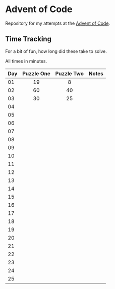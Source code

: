 # Advent of Code

Repository for my attempts at the [Advent of Code](https://adventofcode.com/).

## Time Tracking

For a bit of fun, how long did these take to solve.

All times in minutes.

| Day | Puzzle One | Puzzle Two | Notes |
|-----|:----------:|:----------:|-------|
| 01  |     19     |     8      |       |
| 02  |     60     |     40     |       |
| 03  |     30     |     25     |       |
| 04  |            |            |       |
| 05  |            |            |       |
| 06  |            |            |       |
| 07  |            |            |       |
| 08  |            |            |       |
| 09  |            |            |       |
| 10  |            |            |       |
| 11  |            |            |       |
| 12  |            |            |       |
| 13  |            |            |       |
| 14  |            |            |       |
| 15  |            |            |       |
| 16  |            |            |       |
| 17  |            |            |       |
| 18  |            |            |       |
| 19  |            |            |       |
| 20  |            |            |       |
| 21  |            |            |       |
| 22  |            |            |       |
| 23  |            |            |       |
| 24  |            |            |       |
| 25  |            |            |       |
